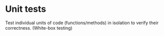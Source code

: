 # Unit tests

Test individual units of code (functions/methods) in isolation to verify their correctness. (White-box testing)